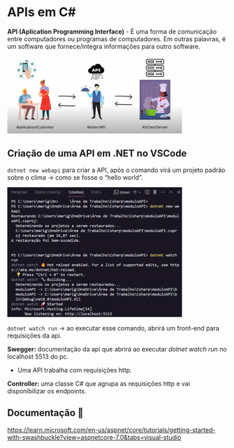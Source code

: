 # APIs em C#

**API (Aplication Programming Interface)** - É uma forma de comunicação entre computadores ou programas de computadores. Em outras palavras, é um software que fornece/integra informações para outro software.

<img src="images/api.png" width="400">

## Criação de uma API em .NET no VSCode

`dotnet new webapi` para criar a API, após o comando virá um projeto padrão sobre o clima → como se fosse o “hello world”.

<img src="images/webapi.png" width="400">

`dotnet watch run` → ao executar esse comando, abrirá um front-end para requisições da api.

**Swegger:** documentação da api que abrirá ao executar _dotnet watch run_ no localhost 5513 do pc.

- Uma API trabalha com requisições http.

**Controller:** uma classe C# que agrupa as requisições http e vai disponibilizar os endpoints.

## Documentação 📄

https://learn.microsoft.com/en-us/aspnet/core/tutorials/getting-started-with-swashbuckle?view=aspnetcore-7.0&tabs=visual-studio
